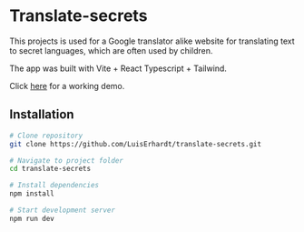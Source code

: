 # Translate-secrets

This projects is used for a Google translator alike website for translating text to secret languages, which are often used by children.

The app was built with Vite + React Typescript + Tailwind.

Click [here](https://luiserhardt.github.io/db-delay-viewer/) for a working demo.

## Installation

```bash
# Clone repository
git clone https://github.com/LuisErhardt/translate-secrets.git

# Navigate to project folder
cd translate-secrets

# Install dependencies
npm install

# Start development server
npm run dev
```
